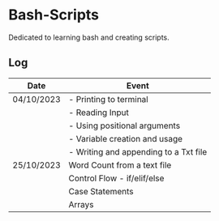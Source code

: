 # Bash-Scripts
Dedicated to learning bash  and creating scripts.



## Log
|Date| Event| 
|--- | --- |
|04/10/2023 | - Printing to terminal | 
| |- Reading Input  | 
|| - Using positional arguments| 
||- Variable  creation and usage  | 
||- Writing and appending to a Txt file | 
|25/10/2023| Word Count from a text file | 
|| Control Flow - if/elif/else |
|| Case Statements |
|| Arrays|





